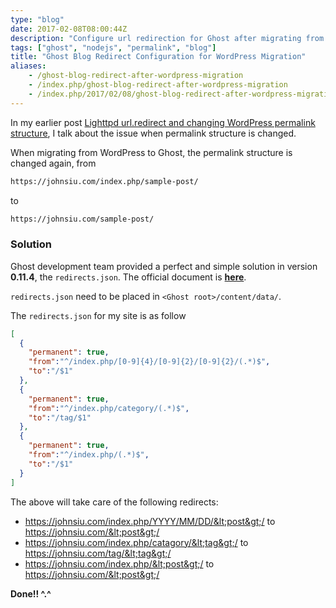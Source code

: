 ```yaml
---
type: "blog"
date: 2017-02-08T08:00:44Z
description: "Configure url redirection for Ghost after migrating from WordPress."
tags: ["ghost", "nodejs", "permalink", "blog"]
title: "Ghost Blog Redirect Configuration for WordPress Migration"
aliases:
    - /ghost-blog-redirect-after-wordpress-migration
    - /index.php/ghost-blog-redirect-after-wordpress-migration
    - /index.php/2017/02/08/ghost-blog-redirect-after-wordpress-migration
---
```


In my earlier post [Lighttpd url.redirect and changing WordPress permalink structure](https://johnsiu.com/lighttpd-url-redirect-and-changing-wordpress-permalink-structure/), I talk about the issue when permalink structure is changed.
<!--more-->

When migrating from WordPress to Ghost, the permalink structure is changed again, from

```txt
https://johnsiu.com/index.php/sample-post/
```

to

```txt
https://johnsiu.com/sample-post/
```

### Solution

Ghost development team provided a perfect and simple solution in version __0.11.4__, the `redirects.json`. The official document is __[here](http://support.ghost.org/redirects/)__.

`redirects.json` need to be placed in `<Ghost root>/content/data/`.

The `redirects.json` for my site is as follow

```json
[
  {
    "permanent": true,
    "from":"^/index.php/[0-9]{4}/[0-9]{2}/[0-9]{2}/(.*)$",
    "to":"/$1"
  },
  {
    "permanent": true,
    "from":"^/index.php/category/(.*)$",
    "to":"/tag/$1"
  },
  {
    "permanent": true,
    "from":"^/index.php/(.*)$",
    "to":"/$1"
  }
]
```

The above will take care of the following redirects:

* https://johnsiu.com/index.php/YYYY/MM/DD/&lt;post&gt;/ to https://johnsiu.com/&lt;post&gt;/
* https://johnsiu.com/index.php/catagory/&lt;tag&gt;/ to https://johnsiu.com/tag/&lt;tag&gt;/
* https://johnsiu.com/index.php/&lt;post&gt;/ to https://johnsiu.com/&lt;post&gt;/

**Done!! ^.^**
